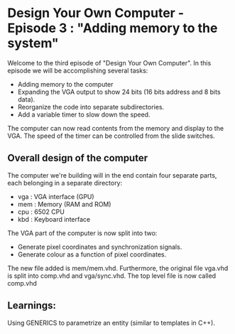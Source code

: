 # Design Your Own Computer - Episode 3 : "Adding memory to the system"

Welcome to the third episode of "Design Your Own Computer". In this
episode we will be accomplishing several tasks:
* Adding memory to the computer
* Expanding the VGA output to show 24 bits (16 bits address and 8 bits data).
* Reorganize the code into separate subdirectories.
* Add a variable timer to slow down the speed.

The computer can now read contents from the memory and display to the VGA. The
speed of the timer can be controlled from the slide switches.

## Overall design of the computer

The computer we're building will in the end contain four separate parts, each
belonging in a separate directory:
* vga : VGA interface (GPU)
* mem : Memory (RAM and ROM)
* cpu : 6502 CPU
* kbd : Keyboard interface

The VGA part of the computer is now split into two:
* Generate pixel coordinates and synchronization signals.
* Generate colour as a function of pixel coordinates.

The new file added is mem/mem.vhd.
Furthermore, the original file vga.vhd is split into comp.vhd and vga/sync.vhd.
The top level file is now called comp.vhd

## Learnings:
Using GENERICS to parametrize an entity (similar to templates in C++).

